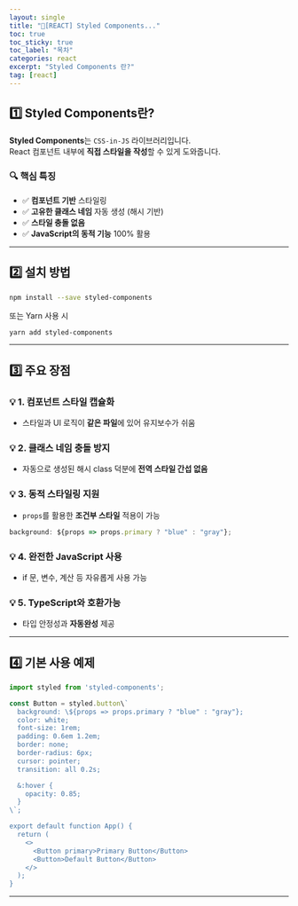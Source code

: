 ```yaml
---
layout: single
title: "📘[REACT] Styled Components..."
toc: true
toc_sticky: true
toc_label: "목차"
categories: react
excerpt: "Styled Components 란?"
tag: [react]
---
```


## 1️⃣ Styled Components란?

**Styled Components**는 `CSS-in-JS` 라이브러리입니다.  
React 컴포넌트 내부에 **직접 스타일을 작성**할 수 있게 도와줍니다.

### 🔍 핵심 특징
- ✅ **컴포넌트 기반** 스타일링  
- ✅ **고유한 클래스 네임** 자동 생성 (해시 기반)  
- ✅ **스타일 충돌 없음**  
- ✅ **JavaScript의 동적 기능** 100% 활용  


---

## 2️⃣ 설치 방법

```bash
npm install --save styled-components
```

또는 Yarn 사용 시

```bash
yarn add styled-components
```

---

## 3️⃣ 주요 장점 

### 💡 1. 컴포넌트 스타일 캡슐화
- 스타일과 UI 로직이 **같은 파일**에 있어 유지보수가 쉬움

### 💡 2. 클래스 네임 충돌 방지
- 자동으로 생성된 해시 class 덕분에 **전역 스타일 간섭 없음**

### 💡 3. 동적 스타일링 지원
- `props`를 활용한 **조건부 스타일** 적용이 가능

```jsx
background: ${props => props.primary ? "blue" : "gray"};
```

### 💡 4. 완전한 JavaScript 사용
- if 문, 변수, 계산 등 자유롭게 사용 가능

### 💡 5. TypeScript와 호환가능
- 타입 안정성과 **자동완성** 제공

---

## 4️⃣ 기본 사용 예제

```jsx
import styled from 'styled-components';

const Button = styled.button\`
  background: \${props => props.primary ? "blue" : "gray"};
  color: white;
  font-size: 1rem;
  padding: 0.6em 1.2em;
  border: none;
  border-radius: 6px;
  cursor: pointer;
  transition: all 0.2s;

  &:hover {
    opacity: 0.85;
  }
\`;

export default function App() {
  return (
    <>
      <Button primary>Primary Button</Button>
      <Button>Default Button</Button>
    </>
  );
}
```

---